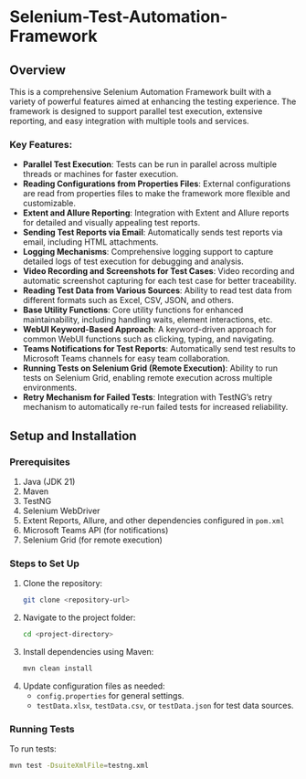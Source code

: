# Selenium-Test-Automation-Framework

## Overview
This is a comprehensive Selenium Automation Framework built with a variety of powerful features aimed at enhancing the testing experience. The framework is designed to support parallel test execution, extensive reporting, and easy integration with multiple tools and services.

### Key Features:
- **Parallel Test Execution**: Tests can be run in parallel across multiple threads or machines for faster execution.
- **Reading Configurations from Properties Files**: External configurations are read from properties files to make the framework more flexible and customizable.
- **Extent and Allure Reporting**: Integration with Extent and Allure reports for detailed and visually appealing test reports.
- **Sending Test Reports via Email**: Automatically sends test reports via email, including HTML attachments.
- **Logging Mechanisms**: Comprehensive logging support to capture detailed logs of test execution for debugging and analysis.
- **Video Recording and Screenshots for Test Cases**: Video recording and automatic screenshot capturing for each test case for better traceability.
- **Reading Test Data from Various Sources**: Ability to read test data from different formats such as Excel, CSV, JSON, and others.
- **Base Utility Functions**: Core utility functions for enhanced maintainability, including handling waits, element interactions, etc.
- **WebUI Keyword-Based Approach**: A keyword-driven approach for common WebUI functions such as clicking, typing, and navigating.
- **Teams Notifications for Test Reports**: Automatically send test results to Microsoft Teams channels for easy team collaboration.
- **Running Tests on Selenium Grid (Remote Execution)**: Ability to run tests on Selenium Grid, enabling remote execution across multiple environments.
- **Retry Mechanism for Failed Tests**: Integration with TestNG’s retry mechanism to automatically re-run failed tests for increased reliability.

## Setup and Installation

### Prerequisites
1. Java (JDK 21)
2. Maven
3. TestNG
4. Selenium WebDriver
5. Extent Reports, Allure, and other dependencies configured in `pom.xml`
6. Microsoft Teams API (for notifications)
7. Selenium Grid (for remote execution)

### Steps to Set Up
1. Clone the repository:
    ```bash
    git clone <repository-url>
    ```
2. Navigate to the project folder:
    ```bash
    cd <project-directory>
    ```
3. Install dependencies using Maven:
    ```bash
    mvn clean install
    ```
4. Update configuration files as needed:
    - `config.properties` for general settings.
    - `testData.xlsx`, `testData.csv`, or `testData.json` for test data sources.

### Running Tests
To run tests:
```bash
mvn test -DsuiteXmlFile=testng.xml

